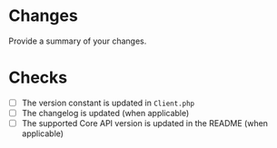 # Changes

Provide a summary of your changes.

# Checks

- [ ] The version constant is updated in `Client.php`
- [ ] The changelog is updated (when applicable)
- [ ] The supported Core API version is updated in the README (when applicable)
